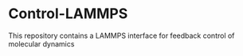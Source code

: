 # Control-LAMMPS
This repository contains a LAMMPS interface for feedback control of molecular dynamics

